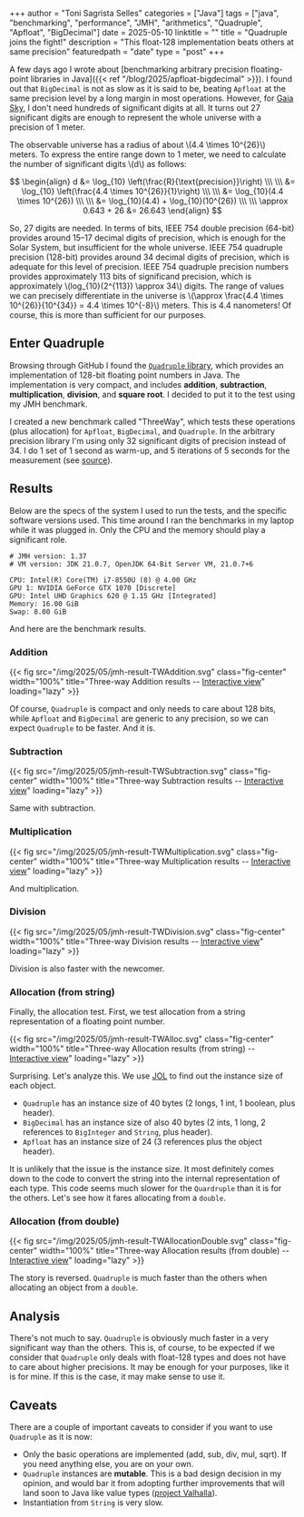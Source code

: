 +++
author = "Toni Sagrista Selles"
categories = ["Java"]
tags = ["java", "benchmarking", "performance", "JMH", "arithmetics", "Quadruple", "Apfloat", "BigDecimal"]
date = 2025-05-10
linktitle = ""
title = "Quadruple joins the fight!"
description = "This float-128 implementation beats others at same precision"
featuredpath = "date"
type = "post"
+++

<!-- Loading MathJax -->
<script type="text/javascript" id="MathJax-script" async src="/js/mathjax3.js"></script>

A few days ago I wrote about [benchmarking arbitrary precision floating-point libraries in Java]({{< ref "/blog/2025/apfloat-bigdecimal" >}}). I found out that `BigDecimal` is not as slow as it is said to be, beating `Apfloat` at the same precision level by a long margin in most operations. However, for [Gaia Sky](https://gaiasky.space), I don't need hundreds of significant digits at all. It turns out 27 significant digits are enough to represent the whole universe with a precision of 1 meter.

<!--more-->

The observable universe has a radius of about \\(4.4 \times 10^{26}\\) meters. To express the entire range down to 1 meter, we need to calculate the number of significant digits \\(d\\) as follows:

$$
\begin{align}
d &= \log_{10} \left(\frac{R}{\text{precision}}\right) \\\ \\\
&= \log_{10} \left(\frac{4.4 \times 10^{26}}{1}\right) \\\ \\\
&= \log_{10}(4.4 \times 10^{26}) \\\ \\\
&= \log_{10}(4.4) + \log_{10}(10^{26}) \\\ \\\
\approx 0.643 + 26 &= 26.643
\end{align}
$$

So, 27 digits are needed. In terms of bits, IEEE 754 double precision (64-bit) provides around 15–17 decimal digits of precision, which is enough for the Solar System, but insufficient for the whole universe. IEEE 754 quadruple precision (128-bit) provides around 34 decimal digits of precision, which is adequate for this level of precision. IEEE 754 quadruple precision numbers provides approximately 113 bits of significand precision, which is approximately \\(log_{10}(2^{113}) \approx 34\\) digits. The range of values we can precisely differentiate in the universe is \\(\approx \frac{4.4 \times 10^{26}}{10^{34}} = 4.4 \times 10^{-8}\\) meters. This is 4.4 nanometers! Of course, this is more than sufficient for our purposes.

## Enter Quadruple

Browsing through GitHub I found the [`Quadruple` library](https://github.com/m-vokhm/Quadruple), which provides an implementation of 128-bit floating point numbers in Java. The implementation is very compact, and includes **addition**, **subtraction**, **multiplication**, **division**, and **square root**. I decided to put it to the test using my JMH benchmark.

I created a new benchmark called "ThreeWay", which tests these operations (plus allocation) for `Apfloat`, `BigDecimal`, and `Quadruple`. In the arbitrary precision library I'm using only 32 significant digits of precision instead of 34. I do 1 set of 1 second as warm-up, and 5 iterations of 5 seconds for the measurement (see [source](https://codeberg.org/langurmonkey/java-arbitrary-precision-benchmark/src/branch/master/src/main/java/com/tonisagrista/ThreeWay.java)).

## Results

Below are the specs of the system I used to run the tests, and the specific software versions used. This time around I ran the benchmarks in my laptop while it was plugged in. Only the CPU and the memory should play a significant role.

```
# JMH version: 1.37
# VM version: JDK 21.0.7, OpenJDK 64-Bit Server VM, 21.0.7+6

CPU: Intel(R) Core(TM) i7-8550U (8) @ 4.00 GHz
GPU 1: NVIDIA GeForce GTX 1070 [Discrete]
GPU: Intel UHD Graphics 620 @ 1.15 GHz [Integrated]
Memory: 16.00 GiB
Swap: 8.00 GiB
```

And here are the benchmark results.

### Addition

{{< fig src="/img/2025/05/jmh-result-TWAddition.svg" class="fig-center" width="100%" title="Three-way Addition results -- [Interactive view](https://jmh.morethan.io/?source=https://tonisagrista.com/files/2025/apfloat-bigdecimal/jmh-result-TWAddition.json)" loading="lazy" >}}


Of course, `Quadruple` is compact and only needs to care about 128 bits, while `Apfloat` and `BigDecimal` are generic to any precision, so we can expect `Quadruple` to be faster. And it is.

### Subtraction

{{< fig src="/img/2025/05/jmh-result-TWSubtraction.svg" class="fig-center" width="100%" title="Three-way Subtraction results -- [Interactive view](https://jmh.morethan.io/?source=https://tonisagrista.com/files/2025/apfloat-bigdecimal/jmh-result-TWSubtraction.json)" loading="lazy" >}}

Same with subtraction.

### Multiplication

{{< fig src="/img/2025/05/jmh-result-TWMultiplication.svg" class="fig-center" width="100%" title="Three-way Multiplication results -- [Interactive view](https://jmh.morethan.io/?source=https://tonisagrista.com/files/2025/apfloat-bigdecimal/jmh-result-TWMultiplication.json)" loading="lazy" >}}

And multiplication.

### Division

{{< fig src="/img/2025/05/jmh-result-TWDivision.svg" class="fig-center" width="100%" title="Three-way Division results -- [Interactive view](https://jmh.morethan.io/?source=https://tonisagrista.com/files/2025/apfloat-bigdecimal/jmh-result-TWDivision.json)" loading="lazy" >}}

Division is also faster with the newcomer.

### Allocation (from string)

Finally, the allocation test. First, we test allocation from a string representation of a floating point number.

{{< fig src="/img/2025/05/jmh-result-TWAlloc.svg" class="fig-center" width="100%" title="Three-way Allocation results (from string) -- [Interactive view](https://jmh.morethan.io/?source=https://tonisagrista.com/files/2025/apfloat-bigdecimal/jmh-result-TWAlloc.json)" loading="lazy" >}}

Surprising. Let's analyze this. We use [JOL](@ "Java Object Layout") to find out the instance size of each object.

- `Quadruple` has an instance size of 40 bytes (2 longs, 1 int, 1 boolean, plus header).
- `BigDecimal` has an instance size of also 40 bytes (2 ints, 1 long, 2 references to `BigInteger` and `String`, plus header).
- `Apfloat` has an instance size of 24 (3 references plus the object header).

It is unlikely that the issue is the instance size. It most definitely comes down to the code to convert the string into the internal representation of each type. This code seems much slower for the `Quardruple` than it is for the others. Let's see how it fares allocating from a `double`.

### Allocation (from double)

{{< fig src="/img/2025/05/jmh-result-TWAllocationDouble.svg" class="fig-center" width="100%" title="Three-way Allocation results (from double) -- [Interactive view](https://jmh.morethan.io/?source=https://tonisagrista.com/files/2025/apfloat-bigdecimal/jmh-result-TWAllocationDouble.json)" loading="lazy" >}}

The story is reversed. `Quadruple` is much faster than the others when allocating an object from a `double`.


## Analysis

There's not much to say. `Quadruple` is obviously much faster in a very significant way than the others. This is, of course, to be expected if we consider that `Quadruple` only deals with float-128 types and does not have to care about higher precisions. It may be enough for your purposes, like it is for mine. If this is the case, it may make sense to use it.

## Caveats

There are a couple of important caveats to consider if you want to use `Quadruple` as it is now:

- Only the basic operations are implemented (add, sub, div, mul, sqrt). If you need anything else, you are on your own.
- `Quadruple` instances are **mutable**. This is a bad design decision in my opinion, and would bar it from adopting further improvements that will land soon to Java like value types ([project Valhalla](https://en.wikipedia.org/wiki/Project_Valhalla_(Java_language))).
- Instantiation from `String` is very slow.

